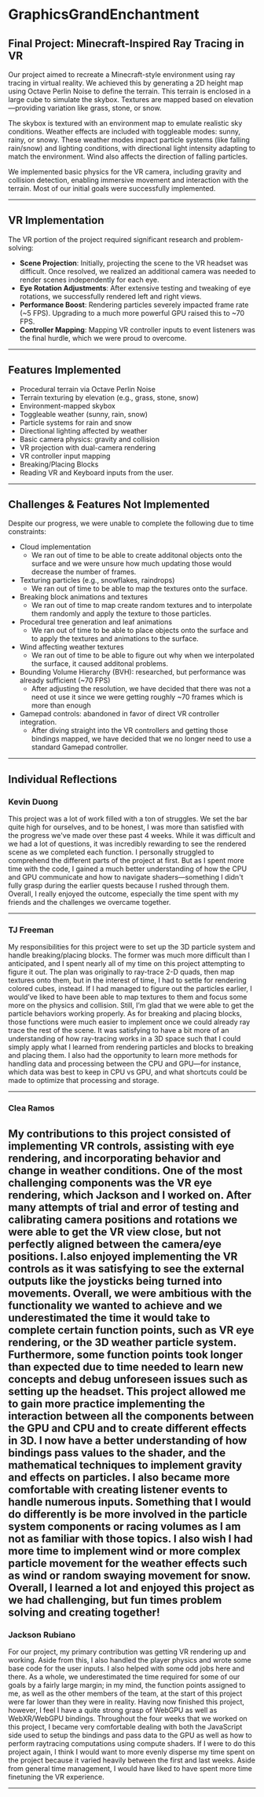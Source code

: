 # GraphicsGrandEnchantment

## Final Project: Minecraft-Inspired Ray Tracing in VR

Our project aimed to recreate a Minecraft-style environment using ray tracing in virtual reality. We achieved this by generating a 2D height map using Octave Perlin Noise to define the terrain. This terrain is enclosed in a large cube to simulate the skybox. Textures are mapped based on elevation—providing variation like grass, stone, or snow.

The skybox is textured with an environment map to emulate realistic sky conditions. Weather effects are included with toggleable modes: sunny, rainy, or snowy. These weather modes impact particle systems (like falling rain/snow) and lighting conditions, with directional light intensity adapting to match the environment. Wind also affects the direction of falling particles.

We implemented basic physics for the VR camera, including gravity and collision detection, enabling immersive movement and interaction with the terrain. Most of our initial goals were successfully implemented.

---

## VR Implementation

The VR portion of the project required significant research and problem-solving:

- **Scene Projection**: Initially, projecting the scene to the VR headset was difficult. Once resolved, we realized an additional camera was needed to render scenes independently for each eye.
- **Eye Rotation Adjustments**: After extensive testing and tweaking of eye rotations, we successfully rendered left and right views.
- **Performance Boost**: Rendering particles severely impacted frame rate (~5 FPS). Upgrading to a much more powerful GPU raised this to ~70 FPS.
- **Controller Mapping**: Mapping VR controller inputs to event listeners was the final hurdle, which we were proud to overcome.

---

## Features Implemented

- Procedural terrain via Octave Perlin Noise
- Terrain texturing by elevation (e.g., grass, stone, snow)
- Environment-mapped skybox
- Toggleable weather (sunny, rain, snow)
- Particle systems for rain and snow
- Directional lighting affected by weather
- Basic camera physics: gravity and collision
- VR projection with dual-camera rendering
- VR controller input mapping
- Breaking/Placing Blocks
- Reading VR and Keyboard inputs from the user.
---

## Challenges & Features Not Implemented

Despite our progress, we were unable to complete the following due to time constraints:

- Cloud implementation
    - We ran out of time to be able to create additonal objects onto the surface and we were unsure how much updating those would decrease the number of frames.
- Texturing particles (e.g., snowflakes, raindrops)
    - We ran out of time to be able to map the textures onto the surface.
- Breaking block animations and textures
    - We ran out of time to map create random textures and to interpolate them randomly and apply the texture to those particles.
- Procedural tree generation and leaf animations
    - We ran out of time to be able to place objects onto the surface and to apply the textures and animations to the surface.
- Wind affecting weather textures
    - We ran out of time to be able to figure out why when we interpolated the surface, it caused additonal problems.
- Bounding Volume Hierarchy (BVH): researched, but performance was already sufficient (~70 FPS)
    - After adjusting the resolution, we have decided that there was not a need ot use it since we were getting roughly ~70 frames which is more than enough
- Gamepad controls: abandoned in favor of direct VR controller integration.
    - After diving straight into the VR controllers and getting those bindings mapped, we have decided that we no longer need to use a standard Gamepad controller.

---

## Individual Reflections

### Kevin Duong

This project was a lot of work filled with a ton of struggles. We set the bar quite high for ourselves, and to be honest, I was more than satisfied with the progress we've made over these past 4 weeks. While it was difficult and we had a lot of questions, it was incredibly rewarding to see the rendered scene as we completed each function. I personally struggled to comprehend the different parts of the project at first. But as I spent more time with the code, I gained a much better understanding of how the CPU and GPU communicate and how to navigate shaders—something I didn't fully grasp during the earlier quests because I rushed through them. Overall, I really enjoyed the outcome, especially the time spent with my friends and the challenges we overcame together.

---

### TJ Freeman  
My responsibilities for this project were to set up the 3D particle system and handle breaking/placing blocks. The former was much more difficult than I anticipated, and I spent nearly all of my time on this project attempting to figure it out. The plan was originally to ray-trace 2-D quads, then map textures onto them, but in the interest of time, I had to settle for rendering colored cubes, instead. If I had managed to figure out the particles earlier, I would’ve liked to have been able to map textures to them and focus some more on the physics and collision. Still, I’m glad that we were able to get the particle behaviors working properly. As for breaking and placing blocks, those functions were much easier to implement once we could already ray trace the rest of the scene. It was satisfying to have a bit more of an understanding of how ray-tracing works in a 3D space such that I could simply apply what I learned from rendering particles and blocks to breaking and placing them. I also had the opportunity to learn more methods for handling data and processing between the CPU and GPU—for instance, which data was best to keep in CPU vs GPU, and what shortcuts could be made to optimize that processing and storage.


---

### Clea Ramos  
My contributions to this project consisted of implementing VR controls, assisting with eye rendering, and incorporating behavior and change in weather conditions. One of the most challenging components was the VR eye rendering, which Jackson and I worked on. After many attempts of trial and error of testing and calibrating camera positions and rotations we were able to get the VR view close, but not perfectly aligned between the camera/eye positions. I.also enjoyed implementing the VR controls as it was satisfying to see the external outputs like the joysticks being turned into movements. Overall, we were ambitious with the functionality we wanted to achieve and we underestimated the time it would take to complete certain function points, such as VR eye rendering, or the 3D weather particle system. Furthermore, some function points took longer than expected due to time needed to learn new concepts and debug unforeseen issues such as setting up the headset. This project allowed me to gain more practice implementing the interaction between all the components between the GPU and CPU and to create different effects in 3D. I now have a better understanding of how bindings pass values to the shader, and the mathematical techniques to implement gravity and effects on particles. I also became more comfortable with creating listener events to handle numerous inputs. Something that I would do differently is be more involved in the particle system components or racing volumes as I am not as familiar with those topics. I also wish I had more time to implement wind or more complex particle movement for the weather effects such as wind or random swaying movement for snow. Overall, I learned a lot and enjoyed this project as we had challenging, but fun times problem solving and creating together!
---

### Jackson Rubiano  

For our project, my primary contribution was getting VR rendering up and working. Aside from this, I also handled the player physics and wrote some base code for the user inputs. I also helped with some odd jobs here and there. As a whole, we underestimated the time required for some of our goals by a fairly large margin; in my mind, the function points assigned to me, as well as the other members of the team, at the start of this project were far lower than they were in reality. Having now finished this project, however, I feel I have a quite strong grasp of WebGPU as well as WebXR/WebGPU bindings. Throughout the four weeks that we worked on this project, I became very comfortable dealing with both the JavaScript side used to setup the bindings and pass data to the GPU as well as how to perform raytracing computations using compute shaders. If I were to do this project again, I think I would want to more evenly disperse my time spent on the project because it varied heavily between the first and last weeks. Aside from general time management, I would have liked to have spent more time finetuning the VR experience.

---

